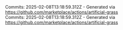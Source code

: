 Commits: 2025-02-08T13:18:59.312Z - Generated via https://github.com/marketplace/actions/artificial-grass
<br>
Commits: 2025-02-08T13:18:59.312Z - Generated via https://github.com/marketplace/actions/artificial-grass
<br>
